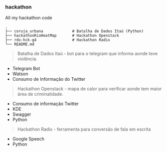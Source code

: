 ### hackathon
All my hackathon code

    .
    ├── coruja_urbana             # Batalha de Dados Itaú (Python)
    ├── hackathonRioHeatMap       # Hackathon Openstack 
	├── rdx-hck-g4                # Hackathon Radix
    └── README.md
	
> Batalha de Dados Itaú - bot para o telegram que informa aonde teve violência.
*	Telegram Bot
*	Watson 
*	Consumo de Informação do Twitter
> Hackathon Openstack - mapa de calor para verificar aonde tem maior área de criminalidade.
*	Consumo de informação Twitter
*	KDE
*	Swagger
*	Python
> Hackathon Radix - ferramenta para conversão de fala em escrita
*	Google Speech
* 	Python	

